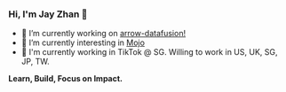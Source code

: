 ### Hi, I'm Jay Zhan 👋

- 🔭 I’m currently working on [arrow-datafusion!](https://github.com/apache/arrow-datafusion)
- 🌱 I’m currently interesting in [Mojo](https://github.com/modularml/mojo)
- 🏫 I'm currently working in TikTok @ SG. Willing to work in US, UK, SG, JP, TW.

**Learn, Build, Focus on Impact.**

<!--
**jayzhan211/jayzhan211** is a ✨ _special_ ✨ repository because its `README.md` (this file) appears on your GitHub profile.

Here are some ideas to get you started:

- 🔭 I’m currently working on ...
- 🌱 I’m currently learning ...
- 👯 I’m looking to collaborate on ...
- 🤔 I’m looking for help with ...
- 💬 Ask me about ...
- 📫 How to reach me: ...
- 😄 Pronouns: ...
- ⚡ Fun fact: ...
-->
